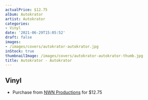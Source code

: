 ```yaml
---
actualPrice: $12.75
album: Autokrator
artist: Autokrator
categories:
- Vinyl
date: '2021-06-29T15:05:52'
draft: false
images:
- /images/covers/autokrator-autokrator.jpg
inStock: true
thumbnailImage: /images/covers/autokrator-autokrator-thumb.jpg
title: Autokrator - Autokrator
---
```


## Vinyl
* Purchase from [NWN Productions](http://shop.nwnprod.com/index.php?route=product/product&path=75&product_id=3767&sort=pd.name&order=ASC) for $12.75
